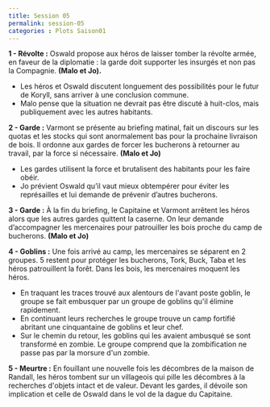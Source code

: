 ```yaml
---
title: Session 05
permalink: session-05
categories : Plots Saison01
---
```


**1 - Révolte :** Oswald propose aux héros de laisser tomber la révolte armée, en faveur de la diplomatie : la garde doit supporter les insurgés et non pas la Compagnie. **(Malo et Jo).**
- Les héros et Oswald discutent longuement des possibilités pour le futur de Koryll, sans arriver à une conclusion commune.
- Malo pense que la situation ne devrait pas être discuté à huit-clos, mais publiquement avec les autres habitants.

**2 - Garde :** Varmont se présente au briefing matinal, fait un discours sur les quotas et les stocks qui sont anormalement bas pour la prochaine livraison de bois. Il ordonne aux gardes de forcer les bucherons à retourner au travail, par la force si nécessaire. **(Malo et Jo)**
- Les gardes utilisent la force et brutalisent des habitants pour les faire obéir.
- Jo prévient Oswald qu’il vaut mieux obtempérer pour éviter les représailles et lui demande de prévenir d’autres bucherons.

**3 - Garde :** À la fin du briefing, le Capitaine et Varmont arrêtent les héros alors que les autres gardes quittent la caserne. On leur demande d’accompagner les mercenaires pour patrouiller les bois proche du camp de bucherons. **(Malo et Jo)** 

**4 - Goblins :** Une fois arrivé au camp, les mercenaires se séparent en 2 groupes. 5 restent pour protéger les bucherons, Tork, Buck, Taba et les héros patrouillent la forêt. Dans les bois, les mercenaires moquent les héros.
- En traquant les traces trouvé aux alentours de l'avant poste goblin, le groupe se fait embusquer par un groupe de goblins qu'il élimine rapidement.
- En continuant leurs recherches le groupe trouve un camp fortifié abritant une cinquantaine de goblins et leur chef.
- Sur le chemin du retour, les goblins qui les avaient ambusqué se sont transformé en zombie. Le groupe comprend que la zombification ne passe pas par la morsure d'un zombie.

**5 - Meurtre :** En fouillant une nouvelle fois les décombres de la maison de Randall, les héros tombent sur un villageois qui pille les décombres à la recherches d'objets intact et de valeur. Devant les gardes, il dévoile son implication et celle de Oswald dans le vol de la dague du Capitaine.
